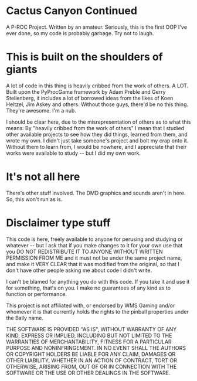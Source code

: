 Cactus Canyon Continued
=======================

A P-ROC Project.  Written by an amateur.  Seriously, this is the first OOP I've ever
done, so my code is probably garbage.  Try not to laugh.

This is built on the shoulders of giants
========================================

A lot of code in this thing is heavily cribbed from the work of others. A LOT. Built
upon the PyProcGame framework by Adam Preble and Gerry Stellenberg,  it includes a lot
of borrowed ideas from the likes of Koen Heltzel, Jim Askey and others.  Without those
guys, there'd be no this thing.  They're awesome. I'm a nub.

I should be clear here, due to the misrepresentation of others as to what this means:
By "heavily cribbed from the work of others" I mean that I studied other available projects
to see how they did things, learned from them, and wrote my own.  I didn't just take
someone's project and bolt my crap onto it.  Without them to learn from, I would be
nowhere, and I appreciate that their works were available to study -- but I did my own
work.

It's not all here
=================

There's other stuff involved.  The DMD graphics and sounds aren't in here.  So, this
won't run as is.

Disclaimer type stuff
=====================

This code is here, freely available to anyone for perusing and studying or whatever -- but
I ask that if you make changes to it for your own use that you DO NOT REDISTRIBUTE IT TO ANYONE WITHOUT WRITTEN PERMISSION FROM ME and it must not be under the same project name, and make it VERY CLEAR that it was modified from the original, so that I don't have other people asking me about code I didn't write.

I can't be blamed for anything you do with this code.  If you take it and use it for
something, that's on you. I make no guarantees of any kind as to function or performance.

This project is not affiliated with, or endorsed by WMS Gaming and/or whomever it is
that currently holds the rights to the pinball properties under the Bally name.

THE SOFTWARE IS PROVIDED "AS IS", WITHOUT WARRANTY OF ANY KIND, EXPRESS OR
IMPLIED, INCLUDING BUT NOT LIMITED TO THE WARRANTIES OF MERCHANTABILITY,
FITNESS FOR A PARTICULAR PURPOSE AND NONINFRINGEMENT. IN NO EVENT SHALL THE
AUTHORS OR COPYRIGHT HOLDERS BE LIABLE FOR ANY CLAIM, DAMAGES OR OTHER
LIABILITY, WHETHER IN AN ACTION OF CONTRACT, TORT OR OTHERWISE, ARISING FROM,
OUT OF OR IN CONNECTION WITH THE SOFTWARE OR THE USE OR OTHER DEALINGS IN
THE SOFTWARE.